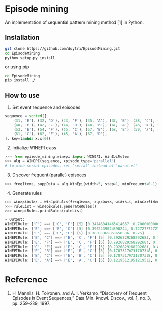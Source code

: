 # Episode mining

An inplementation of sequential patterm mining method [1] in Python.

## Installation

```bash
git clone https://github.com/duytri/EpisodeMining.git
cd EpisodeMining
python setup.py install
```

or using pip

```bash
cd EpisodeMining
pip install ./
```

## How to use

1. Set event sequence and episodes

```python
sequence = sorted([
    (31, 'E'), (32, 'D'), (33, 'F'), (35, 'A'), (37, 'B'), (38, 'C'), (39, 'E'),
    (40, 'F'), (42, 'C'), (44, 'D'), (46, 'B'), (47, 'A'), (48, 'D'), (50, 'C'),
    (53, 'E'), (54, 'F'), (55, 'C'), (57, 'B'), (58, 'E'), (59, 'A'), (60, 'E'),
    (61, 'C'), (62, 'F'), (65, 'A'), (67, 'D'),
], key=lambda x:x[0])
```

2. Initialize WINEPI class

```python
>>> from episode_mining.winepi import WINEPI, WinEpiRules
>>> alg = WINEPI(sequence, episode_type='parallel')
# to mine serial episodes, set 'serial' instead of 'parallel'
```

3. Discover frequent (parallel) episodes

```python
>>> freqItems, suppData = alg.WinEpi(width=5, step=1, minFrequent=0.1)
```

4. Generate rules

```python
>>> winepiRules = WinEpiRules(freqItems, suppData, width=5, minConfidence=0.7)
>>> ruleList = winepiRules.generateRules()
>>> winepiRules.printRules(ruleList)

~ Output:
WINEPIRule: ['F'] ==> ['C', 'F'] [5] [0.34146341463414637, 0.7000000000000001]
WINEPIRule: ['E'] ==> ['E', 'C'] [5] [0.3902439024390244, 0.7272727272727273]
WINEPIRule: ['F'] ==> ['E', 'F'] [5] [0.36585365853658536, 0.75]
WINEPIRule: ['E', 'C'] ==> ['E', 'C', 'F'] [5] [0.2926829268292683, 0.7499999999999999]
WINEPIRule: ['E', 'F'] ==> ['E', 'C', 'F'] [5] [0.2926829268292683, 0.7999999999999999]
WINEPIRule: ['C', 'F'] ==> ['E', 'C', 'F'] [5] [0.2926829268292683, 0.857142857142857]
WINEPIRule: ['E', 'B'] ==> ['E', 'B', 'C'] [5] [0.17073170731707318, 0.875]
WINEPIRule: ['B', 'C'] ==> ['E', 'B', 'C'] [5] [0.17073170731707318, 0.7000000000000001]
WINEPIRule: ['E', 'A'] ==> ['E', 'A', 'C'] [5] [0.12195121951219512, 0.7142857142857142]
```

# Reference

1. H. Mannila, H. Toivonen, and A. I. Verkamo, “Discovery of Frequent Episodes in Event Sequences,” Data Min. Knowl.
   Discov., vol. 1, no. 3, pp. 259–289, 1997.
